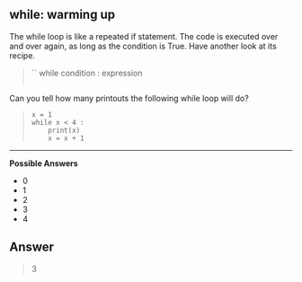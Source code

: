 ## while: warming up

The while loop is like a repeated if statement. The code is executed over and over again, as long as the condition is True. Have another look at its recipe.

> ``
> while condition :
>     expression
> ```

Can you tell how many printouts the following while loop will do?

> ```
> x = 1
> while x < 4 :
>     print(x)
>     x = x + 1
> ```

<hr>

**Possible Answers**
* 0
* 1
* 2
* 3
* 4

## Answer
> 3
